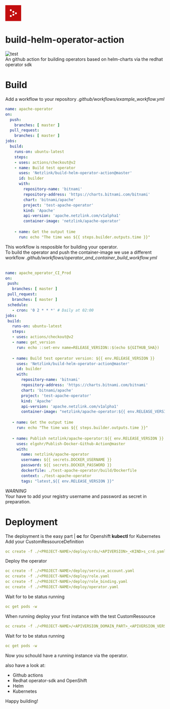<img src="./assets/netzlink_logo.png" alt="netzlink logo" height="50px" />

# build-helm-operator-action
![test](https://github.com/Netzlink/build-helm-operator-action/workflows/test/badge.svg?branch=master)   
An github action for building operators based on helm-charts via the redhat operator sdk

# Build
Add a workflow to your repository
_.github/workflows/example_workflow.yml_
```yaml
name: apache-operator
on:
  push:
    branches: [ master ]
  pull_request:
    branches: [ master ]
jobs:
  build:
    runs-on: ubuntu-latest
    steps:
    - uses: actions/checkout@v2
    - name: Build test operator
      uses: 'Netzlink/build-helm-operator-action@master'
      id: builder
      with:
        repository-name: 'bitnami'
        repository-address: 'https://charts.bitnami.com/bitnami'
        chart: 'bitnami/apache'
        project: 'test-apache-operator'
        kind: 'Apache'
        api-version: 'apache.netzlink.com/v1alpha1'
        container-image: 'netzlink/apache-operator'

    - name: Get the output time
      run: echo "The time was ${{ steps.builder.outputs.time }}"
```
This workflow is resposible for building your operator.  
To build the operator and push the container-image we use a different workflow
 _.github/workflows/operator_and_container_build_workflow.yml_  
 ```yaml

name: apache_operator_CI_Prod
on:
  push:
    branches: [ master ]
  pull_request:
    branches: [ master ]
  schedule:
    - cron: '0 2 * * *' # Daily at 02:00
jobs:
  build:
    runs-on: ubuntu-latest
    steps:
    - uses: actions/checkout@v2
    - name: get_version
      run: echo ::set-env name=RELEASE_VERSION::$(echo ${GITHUB_SHA})

    - name: Build test operator version: ${{ env.RELEASE_VERSION }}
      uses: 'Netzlink/build-helm-operator-action@master'
      id: builder
      with:
        repository-name: 'bitnami'
        repository-address: 'https://charts.bitnami.com/bitnami'
        chart: 'bitnami/apache'
        project: 'test-apache-operator'
        kind: 'Apache'
        api-version: 'apache.netzlink.com/v1alpha1'
        container-image: "netzlink/apache-operator:${{ env.RELEASE_VERSION }}"
        
    - name: Get the output time
      run: echo "The time was ${{ steps.builder.outputs.time }}"

    - name: Publish netzlink/apache-operator:${{ env.RELEASE_VERSION }}
      uses: elgohr/Publish-Docker-Github-Action@master
      with:
        name: netzlink/apache-operator
        username: ${{ secrets.DOCKER_USERNAME }}
        password: ${{ secrets.DOCKER_PASSWORD }}
        dockerfile: ./test-apache-operator/build/Dockerfile
        context: ./test-apache-operator
        tags: "latest,${{ env.RELEASE_VERSION }}"
 ```
 *WARNING*  
 Your have to add your registry username and password as secret in preparation.

 # Deployment
 The deployment is the easy part | __oc__ for Openshift __kubectl__ for Kubernetes  
 Add your CustomRessourceDefinition  
 ```yaml
 oc create -f ./<PROJECT-NAME>/deploy/crds/<APIVERSION>_<KIND>s_crd.yaml
 ```
 Deploy the operator
 ```yaml
 oc create -f ./<PROJECT-NAME>/deploy/service_account.yaml
 oc create -f ./<PROJECT-NAME>/deploy/role.yaml
 oc create -f ./<PROJECT-NAME>/deploy/role_binding.yaml
 oc create -f ./<PROJECT-NAME>/deploy/operator.yaml
```
Wait for to be status running
```yaml
oc get pods -w
```
When running deploy your first instance with the test CustomRessource
```yaml
oc create -f ./<PROJECT-NAME>/<APIVERSION_DOMAIN_PART>_<APIVERSION_VERSION_PART>_<KIND>_cr.yaml
```
Wait for to be status running
```yaml
oc get pods -w
```
Now you schould have a running instance via the operator.   

also have a look at:
 * Github actions
 * Redhat operator-sdk and OpenShift
 * Helm
 * Kubernetes

 Happy building!
